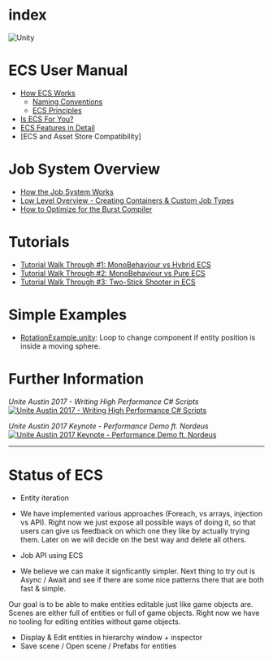 # index

![Unity](https://unity3d.com/files/images/ogimg.jpg?1)
# ECS User Manual

* [How ECS Works](content/getting_started.md)
    * [Naming Conventions](content/ecs_concepts.md)
    * [ECS Principles](content/ecs_principles_and_vision.md)
* [Is ECS For You?](content/is_ecs_for_you.md)
* [ECS Features in Detail](content/ecs_in_detail.md)
* [ECS and Asset Store Compatibility]

# Job System Overview

* [How the Job System Works](content/job_system.md)
* [Low Level Overview - Creating Containers & Custom Job Types](content/custom_job_types.md)
* [How to Optimize for the Burst Compiler](content/burst_optimization.md)

# Tutorials

* [Tutorial Walk Through #1: MonoBehaviour vs Hybrid ECS](content/tutorial_1.md)
* [Tutorial Walk Through #2: MonoBehaviour vs Pure ECS](content/tutorial_2.md)
* [Tutorial Walk Through #3: Two-Stick Shooter in ECS](content/tutorial_3.md)

# Simple Examples

* [RotationExample.unity](content/rotation_example.md): Loop to change component if entity position is inside a moving sphere.

# Further Information

*Unite Austin 2017 - Writing High Performance C# Scripts*
[![Unite Austin 2017 - Writing High Performance C# Scripts](http://img.youtube.com/vi/tGmnZdY5Y-E/0.jpg)](http://www.youtube.com/watch?v=tGmnZdY5Y-E)

*Unite Austin 2017 Keynote - Performance Demo ft. Nordeus*
[![Unite Austin 2017 Keynote - Performance Demo ft. Nordeus](http://img.youtube.com/vi/0969LalB7vw/0.jpg)](http://www.youtube.com/watch?v=0969LalB7vw)

---

# Status of ECS

* Entity iteration
* We have implemented various approaches (Foreach, vs arrays, injection vs API). Right now we just expose all possible ways of doing it, so that users can give us feedback on which one they like by actually trying them. Later on we will decide on the best way and delete all others.

* Job API using ECS
* We believe we can make it signficantly simpler. Next thing to try out is Async / Await and see if there are some nice patterns there that are both fast & simple.

Our goal is to be able to make entities editable just like game objects are. Scenes are either full of entities or full of game objects. Right now we have no tooling for  editing entities without game objects.
* Display & Edit entities in hierarchy window + inspector
* Save scene / Open scene / Prefabs for entities

